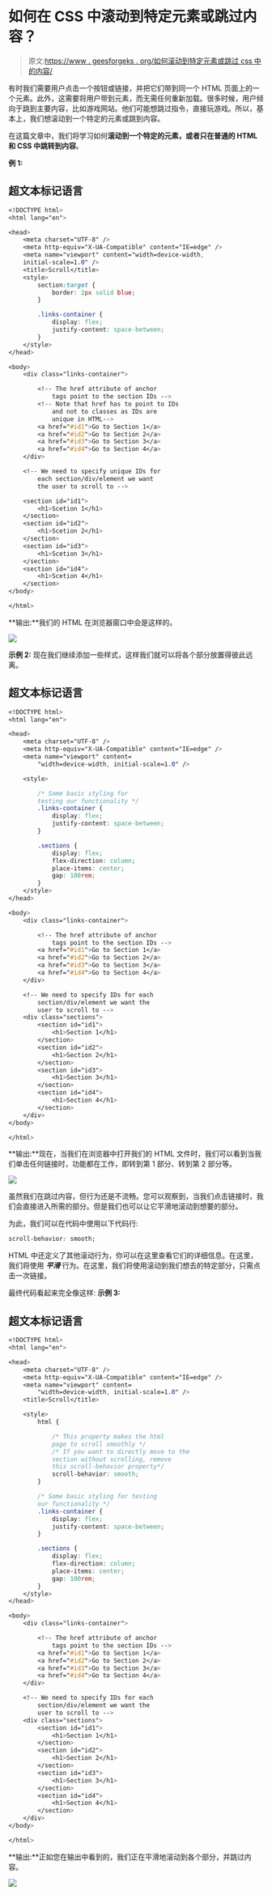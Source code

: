 # 如何在 CSS 中滚动到特定元素或跳过内容？

> 原文:[https://www . geesforgeks . org/如何滚动到特定元素或跳过 css 中的内容/](https://www.geeksforgeeks.org/how-to-scroll-to-a-particular-element-or-skip-the-content-in-css/)

有时我们需要用户点击一个按钮或链接，并把它们带到同一个 HTML 页面上的一个元素。此外，这需要将用户带到元素，而无需任何重新加载。很多时候，用户倾向于跳到主要内容，比如游戏网站。他们可能想跳过指令，直接玩游戏。所以，基本上，我们想滚动到一个特定的元素或跳到内容。

在这篇文章中，我们将学习如何**滚动到一个特定的元素，或者只在普通的 **HTML** 和 **CSS** 中跳转到内容**。

**例 1:**

## 超文本标记语言

```css
<!DOCTYPE html>
<html lang="en">

<head>
    <meta charset="UTF-8" />
    <meta http-equiv="X-UA-Compatible" content="IE=edge" />
    <meta name="viewport" content="width=device-width, 
    initial-scale=1.0" />
    <title>Scroll</title>
    <style>
        section:target {
            border: 2px solid blue;
        }

        .links-container {
            display: flex;
            justify-content: space-between;
        }
    </style>
</head>

<body>
    <div class="links-container">

        <!-- The href attribute of anchor 
            tags point to the section IDs -->
        <!-- Note that href has to point to IDs 
            and not to classes as IDs are 
            unique in HTML-->
        <a href="#id1">Go to Section 1</a>
        <a href="#id2">Go to Section 2</a>
        <a href="#id3">Go to Section 3</a>
        <a href="#id4">Go to Section 4</a>
    </div>

    <!-- We need to specify unique IDs for 
        each section/div/element we want 
        the user to scroll to -->

    <section id="id1">
        <h1>Scetion 1</h1>
    </section>
    <section id="id2">
        <h1>Scetion 2</h1>
    </section>
    <section id="id3">
        <h1>Scetion 3</h1>
    </section>
    <section id="id4">
        <h1>Scetion 4</h1>
    </section>
</body>

</html>
```

**输出:**我们的 HTML 在浏览器窗口中会是这样的。

![](img/310293c2f0a54ff9e200467f5faaba80.png)

**示例 2:** 现在我们继续添加一些样式，这样我们就可以将各个部分放置得彼此远离。

## 超文本标记语言

```css
<!DOCTYPE html>
<html lang="en">

<head>
    <meta charset="UTF-8" />
    <meta http-equiv="X-UA-Compatible" content="IE=edge" />
    <meta name="viewport" content=
        "width=device-width, initial-scale=1.0" />

    <style>

        /* Some basic styling for 
        testing our functionality */
        .links-container {
            display: flex;
            justify-content: space-between;
        }

        .sections {
            display: flex;
            flex-direction: column;
            place-items: center;
            gap: 100rem;
        }
    </style>
</head>

<body>
    <div class="links-container">

        <!-- The href attribute of anchor 
            tags point to the section IDs -->
        <a href="#id1">Go to Section 1</a>
        <a href="#id2">Go to Section 2</a>
        <a href="#id3">Go to Section 3</a>
        <a href="#id4">Go to Section 4</a>
    </div>

    <!-- We need to specify IDs for each 
        section/div/element we want the 
        user to scroll to -->
    <div class="sections">
        <section id="id1">
            <h1>Section 1</h1>
        </section>
        <section id="id2">
            <h1>Section 2</h1>
        </section>
        <section id="id3">
            <h1>Section 3</h1>
        </section>
        <section id="id4">
            <h1>Section 4</h1>
        </section>
    </div>
</body>

</html>
```

**输出:**现在，当我们在浏览器中打开我们的 HTML 文件时，我们可以看到当我们单击任何链接时，功能都在工作，即转到第 1 部分、转到第 2 部分等。

![](img/6cc63997a3ffdf3d61b2a2de913f0c82.png)

虽然我们在跳过内容，但行为还是不流畅。您可以观察到，当我们点击链接时，我们会直接进入所需的部分。但是我们也可以让它平滑地滚动到想要的部分。

为此，我们可以在代码中使用以下代码行:

```css
scroll-behavior: smooth;
```

HTML 中还定义了其他滚动行为，你可以在这里查看它们的详细信息。在这里，我们将使用 ***平滑*** 行为。在这里，我们将使用滚动到我们想去的特定部分，只需点击一次链接。

最终代码看起来完全像这样:
**示例 3:**

## 超文本标记语言

```css
<!DOCTYPE html>
<html lang="en">

<head>
    <meta charset="UTF-8" />
    <meta http-equiv="X-UA-Compatible" content="IE=edge" />
    <meta name="viewport" content=
        "width=device-width, initial-scale=1.0" />
    <title>Scroll</title>

    <style>
        html {

            /* This property makes the html 
            page to scroll smoothly */
            /* If you want to directly move to the 
            section without scrolling, remove 
            this scroll-behavior property*/
            scroll-behavior: smooth;
        }

        /* Some basic styling for testing 
        our functionality */
        .links-container {
            display: flex;
            justify-content: space-between;
        }

        .sections {
            display: flex;
            flex-direction: column;
            place-items: center;
            gap: 100rem;
        }
    </style>
</head>

<body>
    <div class="links-container">

        <!-- The href attribute of anchor 
            tags point to the section IDs -->
        <a href="#id1">Go to Section 1</a>
        <a href="#id2">Go to Section 2</a>
        <a href="#id3">Go to Section 3</a>
        <a href="#id4">Go to Section 4</a>
    </div>

    <!-- We need to specify IDs for each 
        section/div/element we want the 
        user to scroll to -->
    <div class="sections">
        <section id="id1">
            <h1>Section 1</h1>
        </section>
        <section id="id2">
            <h1>Section 2</h1>
        </section>
        <section id="id3">
            <h1>Section 3</h1>
        </section>
        <section id="id4">
            <h1>Section 4</h1>
        </section>
    </div>
</body>

</html>
```

**输出:**正如您在输出中看到的，我们正在平滑地滚动到各个部分，并跳过内容。

![](img/09632990f43402be19550d6dfadc8e43.png)